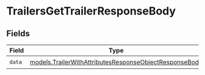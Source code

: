 # TrailersGetTrailerResponseBody


## Fields

| Field                                                                                                                  | Type                                                                                                                   | Required                                                                                                               | Description                                                                                                            |
| ---------------------------------------------------------------------------------------------------------------------- | ---------------------------------------------------------------------------------------------------------------------- | ---------------------------------------------------------------------------------------------------------------------- | ---------------------------------------------------------------------------------------------------------------------- |
| `data`                                                                                                                 | [models.TrailerWithAttributesResponseObjectResponseBody](../models/trailerwithattributesresponseobjectresponsebody.md) | :heavy_check_mark:                                                                                                     | N/A                                                                                                                    |
